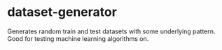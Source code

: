 # dataset-generator
Generates random train and test datasets with some underlying pattern. Good for testing machine learning algorithms on.
